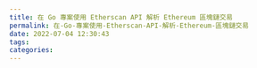 ```yaml
---
title: 在 Go 專案使用 Etherscan API 解析 Ethereum 區塊鏈交易
permalink: 在-Go-專案使用-Etherscan-API-解析-Ethereum-區塊鏈交易
date: 2022-07-04 12:30:43
tags:
categories:
---
```

